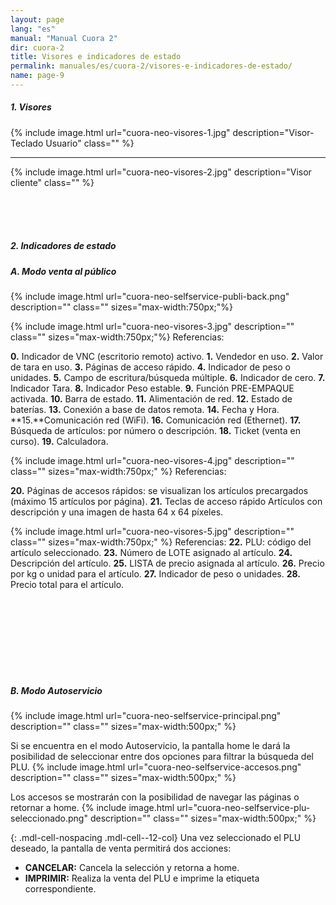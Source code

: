 ```yaml
---
layout: page
lang: "es"
manual: "Manual Cuora 2"
dir: cuora-2
title: Visores e indicadores de estado
permalink: manuales/es/cuora-2/visores-e-indicadores-de-estado/
name: page-9
---
```

##### 1. Visores

{% include image.html url="cuora-neo-visores-1.jpg" description="Visor-Teclado Usuario" class="" %}


_ _ _

{% include image.html url="cuora-neo-visores-2.jpg" description="Visor cliente" class="" %}



<br>
<br>
<br>

##### 2. Indicadores de estado

##### A. Modo venta al público

{% include image.html url="cuora-neo-selfservice-publi-back.png" description="" class="" sizes="max-width:750px;"%}


{% include image.html url="cuora-neo-visores-3.jpg" description="" class="" sizes="max-width:750px;"%}
Referencias: 

**0.** Indicador de VNC (escritorio remoto) activo. **1.** Vendedor en uso. **2.** Valor de tara en uso. **3.** Páginas de acceso rápido. **4.** Indicador de peso o unidades. **5.** Campo de escritura/búsqueda múltiple. **6.** Indicador de cero. **7.** Indicador Tara. **8.** Indicador Peso estable. **9.** Función PRE-EMPAQUE activada. **10.** Barra de estado. **11.** Alimentación de red. **12.** Estado de baterías. **13.** Conexión a base de datos remota. **14.** Fecha y Hora. **15.**Comunicación red (WiFi). **16.** Comunicación red (Ethernet). **17.** Búsqueda de artículos: por número o descripción. **18.** Ticket (venta en curso). **19.** Calculadora.

{% include image.html url="cuora-neo-visores-4.jpg" description="" class="" sizes="max-width:750px;" %}
Referencias: 

**20.** Páginas de accesos rápidos: se visualizan los artículos precargados (máximo 15 artículos por página). **21.** Teclas de acceso rápido Artículos con descripción y una imagen de hasta 64 x 64 píxeles.

{% include image.html url="cuora-neo-visores-5.jpg" description="" class="" sizes="max-width:750px;" %}
Referencias: **22.** PLU: código del artículo seleccionado. **23.** Número de LOTE asignado al artículo. **24.** Descripción del artículo. **25.** LISTA de precio asignada al artículo. **26.** Precio por kg o unidad para el artículo. **27.** Indicador de peso o unidades. **28.** Precio total para el artículo.

<br>
<br>
<br>
<br>
<br>
<br>
<br>

##### B. Modo Autoservicio

{% include image.html url="cuora-neo-selfservice-principal.png" description="" class="" sizes="max-width:500px;" %}

Si se encuentra en el modo Autoservicio, la pantalla home le dará la posibilidad de seleccionar entre dos opciones para filtrar la búsqueda del PLU.
{% include image.html url="cuora-neo-selfservice-accesos.png" description="" class="" sizes="max-width:500px;" %}

Los accesos se mostrarán con la posibilidad de navegar las páginas o retornar a home.
{% include image.html url="cuora-neo-selfservice-plu-seleccionado.png" description="" class="" sizes="max-width:500px;" %}

{: .mdl-cell-nospacing .mdl-cell--12-col}
Una vez seleccionado el PLU deseado, la pantalla de venta permitirá dos acciones:
- **CANCELAR:** Cancela la selección y retorna a home.
- **IMPRIMIR:** Realiza la venta del PLU e imprime la etiqueta correspondiente.

